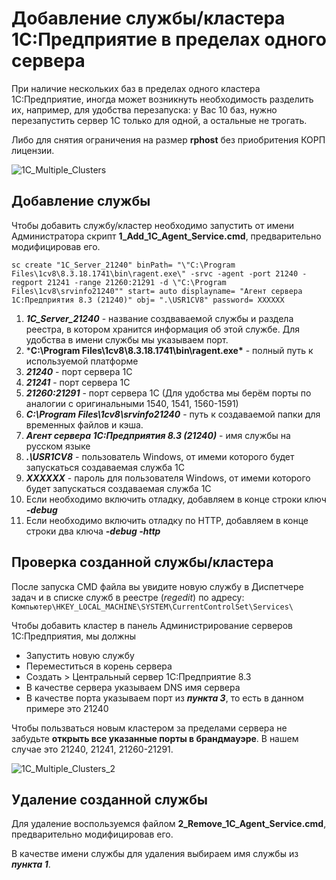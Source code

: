Добавление службы/кластера 1С:Предприятие в пределах одного сервера
================

При наличие нескольких баз в пределах одного кластера 1С:Предприятие, иногда может возникнуть необходимость разделить их, например, для удобства перезапуска: у Вас 10 баз, нужно перезапустить сервер 1С только для одной, а остальные не трогать.

Либо для снятия ограничения на размер **rphost** без приобритения КОРП лицензии.

![1C_Multiple_Clusters](https://user-images.githubusercontent.com/4015892/183558450-e246a1a7-cfed-4bd4-a3e4-410372080b27.png)


## Добавление службы

Чтобы добавить службу/кластер необходимо запустить от имени Администратора скрипт **1_Add_1C_Agent_Service.cmd**, предварительно модифицировав его. 

```sc create "1C_Server_21240" binPath= "\"C:\Program Files\1cv8\8.3.18.1741\bin\ragent.exe\" -srvc -agent -port 21240 -regport 21241 -range 21260:21291 -d \"C:\Program Files\1cv8\srvinfo21240"" start= auto displayname= "Агент сервера 1С:Предприятия 8.3 (21240)" obj= ".\USR1CV8" password= XXXXXX```

1. ***1C_Server_21240*** - название создваваемой службы и раздела реестра, в котором хранится информация об этой службе. Для удобства в имени службы мы указываем порт.
2. ***C:\Program Files\1cv8\8.3.18.1741\bin\ragent.exe\*** - полный путь к используемой платформе
3. ***21240*** - порт сервера 1С
4. ***21241*** - порт сервера 1С
5. ***21260:21291*** - порт сервера 1С (Для удобства мы берём порты по аналогии с оригинальными 1540, 1541, 1560-1591)
6. ***C:\Program Files\1cv8\srvinfo21240*** - путь к создаваемой папки для временных файлов и кэша.
7. ***Агент сервера 1С:Предприятия 8.3 (21240)*** - имя службы на русском языке
8. ***.\USR1CV8*** - пользователь Windows, от имеми которого будет запускаться создаваемая служба 1С
9. ***XXXXXX*** - пароль для пользователя Windows, от имеми которого будет запускаться создаваемая служба 1С
10. Если необходимо включить отладку, добавляем в конце строки ключ ***-debug***
11. Если необходимо включить отладку по HTTP, добавляем в конце строки два ключа ***-debug -http***

## Проверка созданной службы/кластера

После запуска CMD файла вы увидите новую службу в Диспетчере задач и в списке служб в реестре (_regedit_) по адресу: ```Компьютер\HKEY_LOCAL_MACHINE\SYSTEM\CurrentControlSet\Services\```

Чтобы добавить кластер в панель Администрирование серверов 1С:Предприятия, мы должны 
* Запустить новую службу
* Переместиться в корень сервера
* Создать > Центральный сервер 1С:Предприятие 8.3
* В качестве сервера указываем DNS имя сервера
* В качестве порта указываем порт из ***пункта 3***, то есть в данном примере это 21240

Чтобы пользваться новым кластером за пределами сервера не забудьте **открыть все указанные порты в брандмауэре**. В нашем случае это 21240, 21241, 21260-21291.

![1C_Multiple_Clusters_2](https://user-images.githubusercontent.com/4015892/183558584-5ea2b265-948e-4571-b776-5f57d40d94e8.png)


## Удаление созданной службы
Для удаление воспользуемся файлом **2_Remove_1C_Agent_Service.cmd**, предварительно модифицировав его.

В качестве имени службы для удаления выбираем имя службы из ***пункта 1***.
